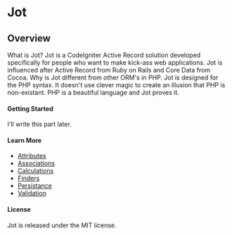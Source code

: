 # Jot

Overview
----------
What is Jot? Jot is a CodeIgniter Active Record solution developed specifically for people who want to make kick-ass web applications. Jot is influenced after Active Record from Ruby on Rails and Core Data from Cocoa. Why is Jot different from other ORM's in PHP. Jot is designed for the PHP syntax. It doesn't use clever magic to create an illusion that PHP is non-existant. PHP is a beautiful language and Jot proves it.

#### Getting Started

I'll write this part later.

#### Learn More
- [Attributes](https://github.com/tomkrush/Jot/wiki/attributes)
- [Associations](https://github.com/tomkrush/Jot/wiki/associations)
- [Calculations](https://github.com/tomkrush/Jot/wiki/calculations)
- [Finders](https://github.com/tomkrush/Jot/wiki/finders)
- [Persistance](https://github.com/tomkrush/Jot/wiki/persistance)
- [Validation](https://github.com/tomkrush/Jot/wiki/validation)

#### License

Jot is released under the MIT license.